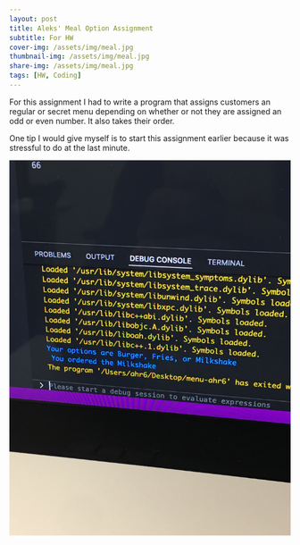 ```yaml
---
layout: post
title: Aleks' Meal Option Assignment
subtitle: For HW 
cover-img: /assets/img/meal.jpg
thumbnail-img: /assets/img/meal.jpg
share-img: /assets/img/meal.jpg
tags: [HW, Coding]
---
```



For this assignment I had to write a program that assigns customers an regular or secret menu depending on whether or not they are assigned an odd or even number. It also takes their order. 

One tip I would give myself is to start this assignment earlier because it was stressful to do at the last minute. 

![Meal](/assets/img/meal.jpg "meal")

